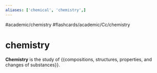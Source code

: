 ```yaml
---
aliases: ['chemical', 'chemistry',]
---
```


#academic/chemistry #flashcards/academic/Cc/chemistry

# chemistry

__Chemistry__ is the study of {{compositions, structures, properties, and changes of substances}}.
